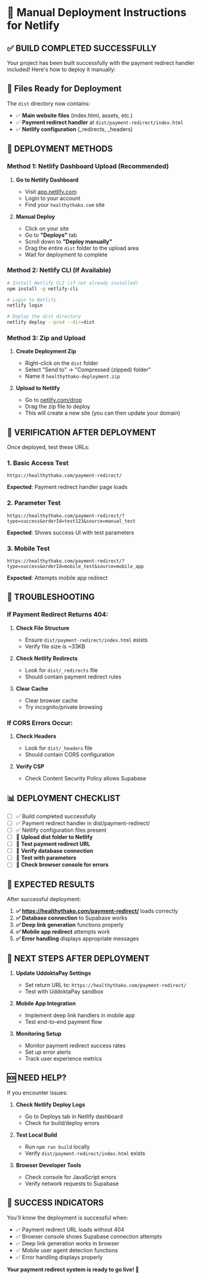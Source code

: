 # 🚀 Manual Deployment Instructions for Netlify

## ✅ **BUILD COMPLETED SUCCESSFULLY**

Your project has been built successfully with the payment redirect handler included! Here's how to deploy it manually:

## 📁 **Files Ready for Deployment**

The `dist` directory now contains:
- ✅ **Main website files** (index.html, assets, etc.)
- ✅ **Payment redirect handler** at `dist/payment-redirect/index.html`
- ✅ **Netlify configuration** (_redirects, _headers)

## 🚀 **DEPLOYMENT METHODS**

### **Method 1: Netlify Dashboard Upload (Recommended)**

1. **Go to Netlify Dashboard**
   - Visit [app.netlify.com](https://app.netlify.com)
   - Login to your account
   - Find your `healthythako.com` site

2. **Manual Deploy**
   - Click on your site
   - Go to **"Deploys"** tab
   - Scroll down to **"Deploy manually"**
   - Drag the entire `dist` folder to the upload area
   - Wait for deployment to complete

### **Method 2: Netlify CLI (If Available)**

```bash
# Install Netlify CLI (if not already installed)
npm install -g netlify-cli

# Login to Netlify
netlify login

# Deploy the dist directory
netlify deploy --prod --dir=dist
```

### **Method 3: Zip and Upload**

1. **Create Deployment Zip**
   - Right-click on the `dist` folder
   - Select "Send to" → "Compressed (zipped) folder"
   - Name it `healthythako-deployment.zip`

2. **Upload to Netlify**
   - Go to [netlify.com/drop](https://netlify.com/drop)
   - Drag the zip file to deploy
   - This will create a new site (you can then update your domain)

## 🧪 **VERIFICATION AFTER DEPLOYMENT**

Once deployed, test these URLs:

### **1. Basic Access Test**
```
https://healthythako.com/payment-redirect/
```
**Expected**: Payment redirect handler page loads

### **2. Parameter Test**
```
https://healthythako.com/payment-redirect/?type=success&orderId=test123&source=manual_test
```
**Expected**: Shows success UI with test parameters

### **3. Mobile Test**
```
https://healthythako.com/payment-redirect/?type=success&orderId=mobile_test&source=mobile_app
```
**Expected**: Attempts mobile app redirect

## 🔧 **TROUBLESHOOTING**

### **If Payment Redirect Returns 404:**

1. **Check File Structure**
   - Ensure `dist/payment-redirect/index.html` exists
   - Verify file size is ~33KB

2. **Check Netlify Redirects**
   - Look for `dist/_redirects` file
   - Should contain payment redirect rules

3. **Clear Cache**
   - Clear browser cache
   - Try incognito/private browsing

### **If CORS Errors Occur:**

1. **Check Headers**
   - Look for `dist/_headers` file
   - Should contain CORS configuration

2. **Verify CSP**
   - Check Content Security Policy allows Supabase

## 📊 **DEPLOYMENT CHECKLIST**

- [ ] ✅ Build completed successfully
- [ ] ✅ Payment redirect handler in dist/payment-redirect/
- [ ] ✅ Netlify configuration files present
- [ ] 🔄 **Upload dist folder to Netlify**
- [ ] 🔄 **Test payment redirect URL**
- [ ] 🔄 **Verify database connection**
- [ ] 🔄 **Test with parameters**
- [ ] 🔄 **Check browser console for errors**

## 🎯 **EXPECTED RESULTS**

After successful deployment:

1. **✅ https://healthythako.com/payment-redirect/** loads correctly
2. **✅ Database connection** to Supabase works
3. **✅ Deep link generation** functions properly
4. **✅ Mobile app redirect** attempts work
5. **✅ Error handling** displays appropriate messages

## 🔗 **NEXT STEPS AFTER DEPLOYMENT**

1. **Update UddoktaPay Settings**
   - Set return URL to: `https://healthythako.com/payment-redirect/`
   - Test with UddoktaPay sandbox

2. **Mobile App Integration**
   - Implement deep link handlers in mobile app
   - Test end-to-end payment flow

3. **Monitoring Setup**
   - Monitor payment redirect success rates
   - Set up error alerts
   - Track user experience metrics

## 🆘 **NEED HELP?**

If you encounter issues:

1. **Check Netlify Deploy Logs**
   - Go to Deploys tab in Netlify dashboard
   - Check for build/deploy errors

2. **Test Local Build**
   - Run `npm run build` locally
   - Verify `dist/payment-redirect/index.html` exists

3. **Browser Developer Tools**
   - Check console for JavaScript errors
   - Verify network requests to Supabase

## 🎉 **SUCCESS INDICATORS**

You'll know the deployment is successful when:

- ✅ Payment redirect URL loads without 404
- ✅ Browser console shows Supabase connection attempts
- ✅ Deep link generation works in browser
- ✅ Mobile user agent detection functions
- ✅ Error handling displays properly

**Your payment redirect system is ready to go live! 🚀**
